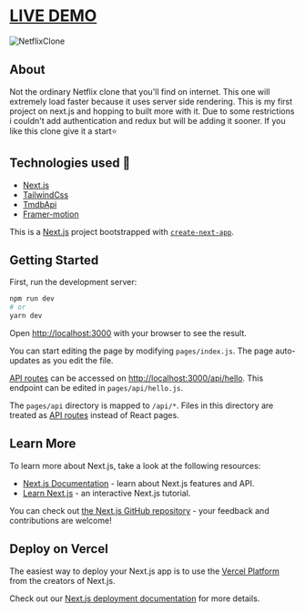 # [LIVE DEMO](https://netflixclone-three.vercel.app/)

![NetflixClone](https://i.ibb.co/BPGPH99/Screen-Shot-2021-07-11-at-4-37-40-PM.png)

## About
Not the ordinary Netflix clone that you'll find on internet. This one will extremely load faster because it uses server side rendering. This is my first project on next.js and hopping to built more with it. Due to some restrictions i couldn't add authentication and redux but will be adding it sooner. If you like this clone give it a start⭐️

## Technologies used 🚀
* [Next.js](https://nextjs.org/)
* [TailwindCss](https://tailwindcss.com/)
* [TmdbApi](https://www.themoviedb.org/)
* [Framer-motion](https://www.framer.com/)

This is a [Next.js](https://nextjs.org/) project bootstrapped with [`create-next-app`](https://github.com/vercel/next.js/tree/canary/packages/create-next-app).

## Getting Started

First, run the development server:

```bash
npm run dev
# or
yarn dev
```

Open [http://localhost:3000](http://localhost:3000) with your browser to see the result.

You can start editing the page by modifying `pages/index.js`. The page auto-updates as you edit the file.

[API routes](https://nextjs.org/docs/api-routes/introduction) can be accessed on [http://localhost:3000/api/hello](http://localhost:3000/api/hello). This endpoint can be edited in `pages/api/hello.js`.

The `pages/api` directory is mapped to `/api/*`. Files in this directory are treated as [API routes](https://nextjs.org/docs/api-routes/introduction) instead of React pages.

## Learn More

To learn more about Next.js, take a look at the following resources:

- [Next.js Documentation](https://nextjs.org/docs) - learn about Next.js features and API.
- [Learn Next.js](https://nextjs.org/learn) - an interactive Next.js tutorial.

You can check out [the Next.js GitHub repository](https://github.com/vercel/next.js/) - your feedback and contributions are welcome!

## Deploy on Vercel

The easiest way to deploy your Next.js app is to use the [Vercel Platform](https://vercel.com/new?utm_medium=default-template&filter=next.js&utm_source=create-next-app&utm_campaign=create-next-app-readme) from the creators of Next.js.

Check out our [Next.js deployment documentation](https://nextjs.org/docs/deployment) for more details.
